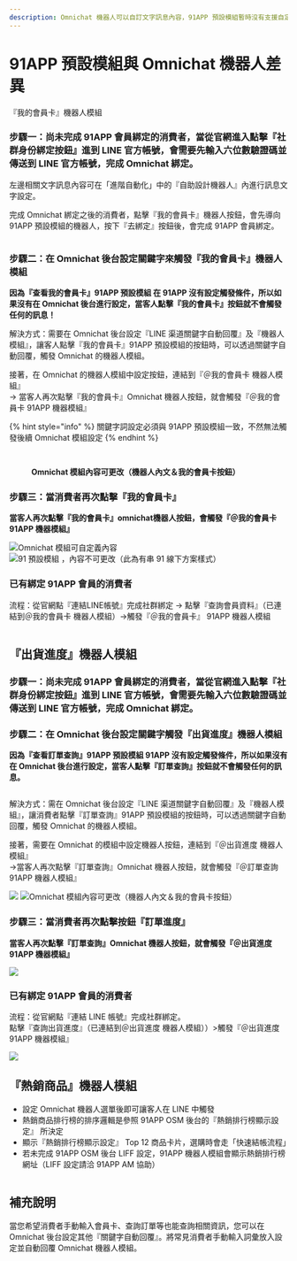 ```yaml
---
description: Omnichat 機器人可以自訂文字訊息內容，91APP 預設模組暫時沒有支援自定義訊息。讓 Omnichat 告訴你兩者之間的差別唷！
---
```


# 91APP 預設模組與 Omnichat 機器人差異

『我的會員卡』機器人模組

### 步驟一：尚未完成 91APP 會員綁定的消費者，當從官網進入點擊『社群身份綁定按鈕』進到 LINE 官方帳號，會需要先輸入六位數驗證碼並傳送到 LINE 官方帳號，完成 Omnichat 綁定。

左邊相關文字訊息內容可在「進階自動化」中的『自助設計機器人』內進行訊息文字設定。

完成 Omnichat 綁定之後的消費者，點擊『我的會員卡』機器人按鈕，會先導向 91APP 預設模組的機器人，按下『去綁定』按鈕後，會完成 91APP 會員綁定。

<figure><img src="../../../../.gitbook/assets/截圖 2022-09-29 上午10.53.16.png" alt=""><figcaption></figcaption></figure>

### 步驟二：在 Omnichat 後台設定關鍵字來觸發『我的會員卡』機器人模組

**因為『查看我的會員卡』91APP 預設模組 在 91APP 沒有設定觸發條件，所以如果沒有在 Omnichat 後台進行設定，當客人點擊『我的會員卡』按鈕就不會觸發任何的訊息！**

解決方式：需要在 Omnichat 後台設定『LINE 渠道關鍵字自動回覆』及『機器人模組』，讓客人點擊『我的會員卡』91APP 預設模組的按鈕時，可以透過關鍵字自動回覆，觸發 Omnichat 的機器人模組。

接著，在 Omnichat 的機器人模組中設定按鈕，連結到『＠我的會員卡 機器人模組』\
-> 當客人再次點擊『我的會員卡』Omnichat 機器人按鈕，就會觸發『＠我的會員卡 91APP 機器模組』

{% hint style="info" %}
關鍵字詞設定必須與 91APP 預設模組一致，不然無法觸發後續 Omnichat 模組設定
{% endhint %}

<div><figure><img src="../../../../.gitbook/assets/截圖 2023-03-27 下午5.30.45.png" alt=""><figcaption></figcaption></figure> <figure><img src="../../../../.gitbook/assets/截圖 2023-03-27 下午5.32.56.png" alt=""><figcaption><p><strong>Omnichat 模組內容可更改（機器人內文＆我的會員卡按鈕）</strong></p></figcaption></figure></div>

### 步驟三：當消費者再次點擊『我的會員卡』

**當客人再次點擊『我的會員卡』omnichat機器人按鈕，會觸發『＠我的會員卡 91APP 機器模組』**

![Omnichat 模組可自定義內容](<../../../../.gitbook/assets/截圖 2022-03-08 下午2.08.42.png>) ![91 預設模組 ，內容不可更改（此為有串 91 線下方案樣式）](<../../../../.gitbook/assets/截圖 2022-03-08 下午2.08.48.png>)

### 已有綁定 91APP 會員的消費者

流程：從官網點『連結LINE帳號』完成社群綁定 -> 點擊『查詢會員資料』（已連結到＠我的會員卡 機器人模組）->觸發『＠我的會員卡』 91APP 機器人模組

<figure><img src="../../../../.gitbook/assets/截圖 2023-03-27 下午5.33.50.png" alt=""><figcaption></figcaption></figure>

## 『出貨進度』機器人模組

### 步驟一：尚未完成 91APP 會員綁定的消費者，當從官網進入點擊『社群身份綁定按鈕』進到 LINE 官方帳號，會需要先輸入六位數驗證碼並傳送到 LINE 官方帳號，完成 Omnichat 綁定。

### 步驟二：在 Omnichat 後台設定關鍵字觸發『出貨進度』機器人模組

**因為『查看訂單查詢』91APP 預設模組 91APP 沒有設定觸發條件，所以如果沒有在 Omnichat 後台進行設定，當客人點擊『訂單查詢』按鈕就不會觸發任何的訊息。**

<figure><img src="../../../../.gitbook/assets/截圖 2023-03-27 下午5.35.57.png" alt=""><figcaption></figcaption></figure>

解決方式：需在 Omnichat 後台設定『LINE 渠道關鍵字自動回覆』及『機器人模組』，讓消費者點擊『訂單查詢』91APP 預設模組的按鈕時，可以透過關鍵字自動回覆，觸發 Omnichat 的機器人模組。

接著，需要在 Omnichat 的模組中設定機器人按鈕，連結到『＠出貨進度 機器人模組』\
->當客人再次點擊『訂單查詢』Omnichat 機器人按鈕，就會觸發『＠訂單查詢 91APP 機器人模組』

![](<../../../../.gitbook/assets/截圖 2022-03-08 下午2.39.26 (1).png>) ![Omnichat 模組內容可更改（機器人內文＆我的會員卡按鈕）](<../../../../.gitbook/assets/截圖 2022-03-08 下午2.46.26.png>)

### 步驟三：當消費者再次點擊按鈕『訂單進度』

**當客人再次點擊『訂單查詢』Omnichat 機器人按鈕，就會觸發『＠出貨進度 91APP 機器模組』**

![](<../../../../.gitbook/assets/截圖 2022-03-08 下午3.00.20.png>)

### 已有綁定 91APP 會員的消費者

流程：從官網點『連結 LINE 帳號』完成社群綁定。\
點擊『查詢出貨進度』（已連結到＠出貨進度 機器人模組））>觸發『＠出貨進度 91APP 機器模組』

![](<../../../../.gitbook/assets/截圖 2022-03-08 下午3.03.20.png>)

## 『熱銷商品』機器人模組

* 設定 Omnichat 機器人選單後即可讓客人在 LINE 中觸發
* 熱銷商品排行榜的排序邏輯是參照 91APP OSM 後台的『熱銷排行榜顯示設定』 所決定
* 顯示『熱銷排行榜顯示設定』 Top 12 商品卡片，選購時會走「快速結帳流程」
* 若未完成 91APP OSM 後台 LIFF 設定，91APP 機器人模組會顯示熱銷排行榜網址（LIFF 設定請洽 91APP AM 協助）

<figure><img src="../../../../.gitbook/assets/截圖 2023-03-27 下午5.37.54.png" alt=""><figcaption></figcaption></figure>

## 補充說明

當您希望消費者手動輸入會員卡、查詢訂單等也能查詢相關資訊，您可以在 Omnichat 後台設定其他『關鍵字自動回覆』。將常見消費者手動輸入詞彙放入設定並自動回覆 Omnichat 機器人模組。

<figure><img src="../../../../.gitbook/assets/截圖 2023-03-27 下午5.40.53.png" alt=""><figcaption></figcaption></figure>
